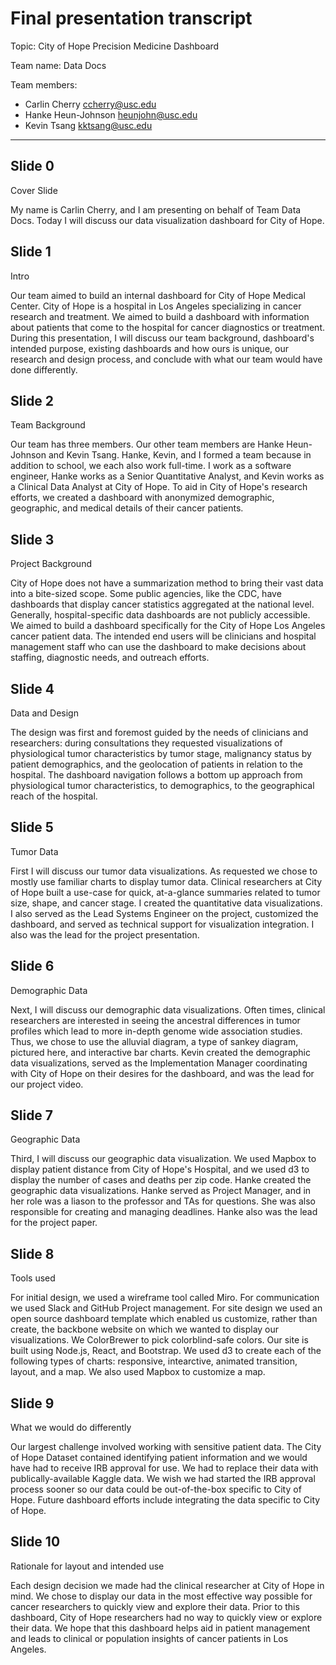 # Final presentation transcript

Topic: City of Hope Precision Medicine Dashboard 

Team name: Data Docs

Team members:

- Carlin Cherry <ccherry@usc.edu>
- Hanke Heun-Johnson <heunjohn@usc.edu> 
- Kevin Tsang <kktsang@usc.edu>

---

## Slide 0
Cover Slide

My name is Carlin Cherry, and I am presenting on behalf of Team Data Docs. Today I will discuss our data visualization dashboard for City of Hope.

## Slide 1
Intro 

Our team aimed to build an internal dashboard for City of Hope Medical Center. City of Hope is a hospital in Los Angeles specializing in cancer research and treatment.  We aimed to build a dashboard with information about patients that come to the hospital for cancer diagnostics or treatment. During this presentation, I will discuss our team background, dashboard's intended purpose, existing dashboards and how ours is unique, our research and design process, and conclude with what our team would have done differently.

## Slide 2
Team Background

Our team has three members. Our other team members are Hanke Heun-Johnson and Kevin Tsang. Hanke, Kevin, and I formed a team because in addition to school, we each also work full-time. I work as a software engineer, Hanke works as a Senior Quantitative Analyst, and Kevin works as a Clinical Data Analyst at City of Hope. To aid in City of Hope's research efforts, we created a dashboard with anonymized demographic, geographic, and medical details of their cancer patients. 

## Slide 3
Project Background

City of Hope does not have a summarization method to bring their vast data into a bite-sized scope. Some public agencies, like the CDC, have dashboards that display cancer statistics aggregated at the national level. Generally, hospital-specific data dashboards are not publicly accessible. We aimed to build a dashboard specifically for the City of Hope Los Angeles cancer patient data. The intended end users will be clinicians and hospital management staff who can use the dashboard to make decisions about staffing, diagnostic needs, and outreach efforts.

## Slide 4
Data and Design

The design was first and foremost guided by the needs of clinicians and researchers: during consultations they requested visualizations of physiological tumor characteristics by tumor stage, malignancy status by patient demographics, and the geolocation of patients in relation to the hospital. The dashboard navigation follows a bottom up approach from physiological tumor characteristics, to demographics, to the geographical reach of the hospital.

## Slide 5
Tumor Data

First I will discuss our tumor data visualizations. As requested we chose to mostly use familiar charts to display tumor data. Clinical researchers at City of Hope built a use-case for quick, at-a-glance summaries related to tumor size, shape, and cancer stage. I created the quantitative data visualizations. I also served as the Lead Systems Engineer on the project, customized the dashboard, and served as technical support for visualization integration. I also was the lead for the project presentation.

## Slide 6
Demographic Data

Next, I will discuss our demographic data visualizations. Often times, clinical researchers are interested in seeing the ancestral differences in tumor profiles which lead to more in-depth genome wide association studies. Thus, we chose to use the alluvial diagram, a type of sankey diagram, pictured here, and interactive bar charts. Kevin created the demographic data visualizations, served as the Implementation Manager coordinating with City of Hope on their desires for the dashboard, and was the lead for our project video.

## Slide 7
Geographic Data

Third, I will discuss our geographic data visualization. We used Mapbox to display patient distance from City of Hope's Hospital, and we used d3 to display the number of cases and deaths per zip code. Hanke created the geographic data visualizations. Hanke served as Project Manager, and in her role was a liason to the professor and TAs for questions. She was also responsible for creating and managing deadlines. Hanke also was the lead for the project paper.

## Slide 8
Tools used

For initial design, we used a wireframe tool called Miro. For communication we used Slack and GitHub Project management. For site design we used an open source dashboard template which enabled us customize, rather than create, the backbone website on which we wanted to display our visualizations. We ColorBrewer to pick colorblind-safe colors. Our site is built using Node.js, React, and Bootstrap. We used d3 to create each of the following types of charts: responsive, intearctive, animated transition, layout, and a map. We also used Mapbox to customize a map.

## Slide 9
What we would do differently

Our largest challenge involved working with sensitive patient data. The City of Hope Dataset contained identifying patient information and we would have had to receive IRB approval for use. We had to replace their data with publically-available Kaggle data. We wish we had started the IRB approval process sooner so our data could be out-of-the-box specific to City of Hope. Future dashboard efforts include integrating the data specific to City of Hope.

## Slide 10
Rationale for layout and intended use

Each design decision we made had the clinical researcher at City of Hope in mind. We chose to display our data in the most effective way possible for cancer researchers to quickly view and explore their data. Prior to this dashboard, City of Hope researchers had no way to quickly view or explore their data. We hope that this dashboard helps aid in patient management and leads to clinical or population insights of cancer patients in Los Angeles. 
